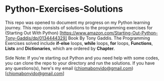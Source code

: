 # Python-Exercises-Solutions
This repo was opened to document my progress on my Python learning journey.
This repo consists of solutions to the programming exercises for (Starting Out With Python) [https://www.amazon.com/Starting-Out-Python-Tony-Gaddis/dp/0134444329] Book By Tony Gaddis.
The Programming Exercises solved include **if-else** loops, **while** loops, **for** loops, **Functions**, **Lists** and **Dictionaries**, which are ordered by **Chapter**.

Side Note: If you're starting out Python and you need help with some codes, you can clone the repo to your directory and run the solutions. If you have any questions(s), here's my email (chiomabonyido@gmail.com) [chiomabonyido@gmail.com]
